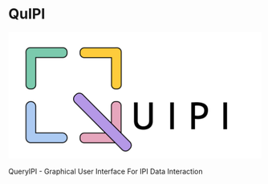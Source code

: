 # QuIPI

![QuIPI Logo](https://raw.githubusercontent.com/HarrisonWismer/QuIPI/main/quipi_core/www/quipi.png)

QueryIPI - Graphical User Interface For IPI Data Interaction
